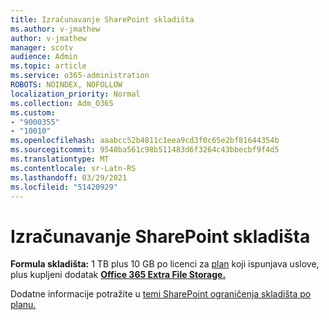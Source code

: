 ```yaml
---
title: Izračunavanje SharePoint skladišta
ms.author: v-jmathew
author: v-jmathew
manager: scotv
audience: Admin
ms.topic: article
ms.service: o365-administration
ROBOTS: NOINDEX, NOFOLLOW
localization_priority: Normal
ms.collection: Adm_O365
ms.custom:
- "9000355"
- "10010"
ms.openlocfilehash: aaabcc52b4811c1eea9cd3f0c65e2bf81644354b
ms.sourcegitcommit: 9540ba561c98b511483d6f3264c43bbecbf9f4d5
ms.translationtype: MT
ms.contentlocale: sr-Latn-RS
ms.lasthandoff: 03/29/2021
ms.locfileid: "51420929"
---
```

# <a name="calculate-sharepoint-storage"></a>Izračunavanje SharePoint skladišta

**Formula skladišta:** 1 TB plus 10 GB po licenci za [plan](https://docs.microsoft.com/microsoft-365/commerce/add-storage-space) koji ispunjava uslove, plus kupljeni dodatak **[Office 365 Extra File Storage.](https://docs.microsoft.com/microsoft-365/commerce/add-storage-space)**

Dodatne informacije potražite u [temi SharePoint ograničenja skladišta po planu.](https://docs.microsoft.com/office365/servicedescriptions/sharepoint-online-service-description/sharepoint-online-limits)
